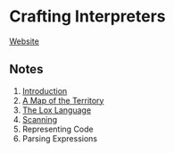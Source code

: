 # Crafting Interpreters

[Website](https://craftinginterpreters.com/)

## Notes

1. [Introduction](./notes/01-introduction.md)
2. [A Map of the Territory](./notes/02-a-map-of-the-territory.md)
3. [The Lox Language](./notes/03-the-lox-language.md)
4. [Scanning](./notes/04-scanning.md)
5. Representing Code
6. Parsing Expressions

